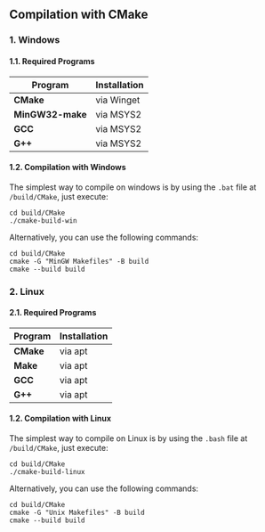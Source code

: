 ## Compilation with CMake

### 1. Windows

#### 1.1. Required Programs

| Program          | Installation |
| ---------------- | ------------ |
| **CMake**        | via Winget   |
| **MinGW32-make** | via MSYS2    |
| **GCC**          | via MSYS2    |
| **G++**          | via MSYS2    |

#### 1.2. Compilation with Windows

The simplest way to compile on windows is by using the `.bat` file at `/build/CMake`, just execute:

```
cd build/CMake
./cmake-build-win
```

Alternatively, you can use the following commands:

```
cd build/CMake
cmake -G "MinGW Makefiles" -B build
cmake --build build
```

### 2. Linux

#### 2.1. Required Programs

| Program   | Installation |
| --------- | ------------ |
| **CMake** | via apt      |
| **Make**  | via apt      |
| **GCC**   | via apt      |
| **G++**   | via apt      |

#### 1.2. Compilation with Linux

The simplest way to compile on Linux is by using the `.bash` file at `/build/CMake`, just execute:

```
cd build/CMake
./cmake-build-linux
```

Alternatively, you can use the following commands:

```
cd build/CMake
cmake -G "Unix Makefiles" -B build
cmake --build build
```
